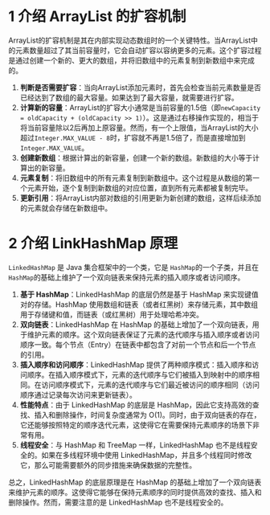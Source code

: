 # 1 介绍 ArrayList 的扩容机制

ArrayList的扩容机制是其在内部实现动态数组时的一个关键特性。当ArrayList中的元素数量超过了其当前容量时，它会自动扩容以容纳更多的元素。这个扩容过程是通过创建一个新的、更大的数组，并将旧数组中的元素复制到新数组中来完成的。

1. **判断是否需要扩容**：当向ArrayList添加元素时，首先会检查当前元素数量是否已经达到了数组的最大容量。如果达到了最大容量，就需要进行扩容。
2. **计算新的容量**：ArrayList的扩容大小通常是当前容量的1.5倍（即`newCapacity = oldCapacity + (oldCapacity >> 1)`）。这是通过右移操作实现的，相当于将当前容量除以2后再加上原容量。然而，有一个上限值，当ArrayList的大小超过`Integer.MAX_VALUE - 8`时，扩容就不再是1.5倍了，而是直接增加到`Integer.MAX_VALUE`。
3. **创建新数组**：根据计算出的新容量，创建一个新的数组。新数组的大小等于计算出的新容量。
4. **元素复制**：将旧数组中的所有元素复制到新数组中。这个过程是从数组的第一个元素开始，逐个复制到新数组的对应位置，直到所有元素都被复制完毕。
5. **更新引用**：将ArrayList内部对数组的引用更新为新创建的数组，这样后续添加的元素就会存储在新数组中。

# 2 介绍 LinkHashMap 原理

`LinkedHashMap` 是 Java 集合框架中的一个类，它是 `HashMap`的一个子类，并且在`HashMap`的基础上维护了一个双向链表来保持元素的插入顺序或者访问顺序。

1. **基于 HashMap**：LinkedHashMap 的底层仍然是基于 HashMap 来实现键值对的存储。HashMap 使用数组和链表（或者红黑树）来存储元素，其中数组用于存储键和值，而链表（或红黑树）用于处理哈希冲突。
2. **双向链表**：LinkedHashMap 在 HashMap 的基础上增加了一个双向链表，用于维护元素的顺序。这个双向链表保证了元素的迭代顺序与插入顺序或者访问顺序一致。每个节点（Entry）在链表中都包含了对前一个节点和后一个节点的引用。
3. **插入顺序和访问顺序**：LinkedHashMap 提供了两种顺序模式：插入顺序和访问顺序。在插入顺序模式下，元素的迭代顺序与它们被插入到映射中的顺序相同。在访问顺序模式下，元素的迭代顺序与它们最近被访问的顺序相同（访问顺序通过记录每次访问来更新链表）。
4. **性能特点**：由于 LinkedHashMap 的底层是 HashMap，因此它支持高效的查找、插入和删除操作，时间复杂度通常为 O(1)。同时，由于双向链表的存在，它还能够按照特定的顺序迭代元素，这使得它在需要保持元素顺序的场景下非常有用。
5. **线程安全**：与 HashMap 和 TreeMap 一样，LinkedHashMap 也不是线程安全的。如果在多线程环境中使用 LinkedHashMap，并且多个线程同时修改它，那么可能需要额外的同步措施来确保数据的完整性。

总之，LinkedHashMap 的底层原理是在 HashMap 的基础上增加了一个双向链表来维护元素的顺序。这使得它能够在保持元素顺序的同时提供高效的查找、插入和删除操作。然而，需要注意的是 LinkedHashMap 也不是线程安全的。